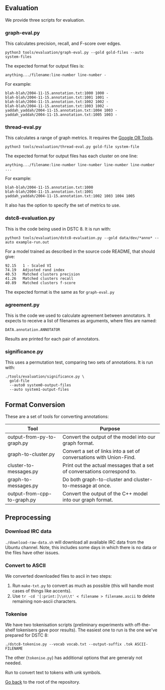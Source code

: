 ## Evaluation

We provide three scripts for evaluation.

### graph-eval.py

This calculates precision, recall, and F-score over edges.

```
python3 tools/evaluation/graph-eval.py --gold gold-files --auto system-files
```

The expected format for output files is:

```
anything.../filename:line-number line-number -
```

For example:

```
blah-blah/2004-11-15.annotation.txt:1000 1000 -
blah-blah/2004-11-15.annotation.txt:1001 1001 -
blah-blah/2004-11-15.annotation.txt:1002 1002 -
blah-blah/2004-11-15.annotation.txt:1003 1002 -
yaddah_yaddah/2004-11-15.annotation.txt:1004 1003 -
yaddah_yaddah/2004-11-15.annotation.txt:1005 1003 -
```

### thread-eval.py

This calculates a range of graph metrics.
It requires the [Google OR Tools](https://developers.google.com/optimization/install/python/).

```
python3 tools/evaluation/thread-eval.py gold-file system-file
```

The expected format for output files has each cluster on one line:

```
anything.../filename:line-number line-number line-number line-number ...
```

For example:

```
blah-blah/2004-11-15.annotation.txt:1000
blah-blah/2004-11-15.annotation.txt:1001
yaddah_yaddah/2004-11-15.annotation.txt:1002 1003 1004 1005
```

It also has the option to specify the set of metrics to use.

### dstc8-evaluation.py

This is the code being used in DSTC 8.
It is run with:

```
python3 tools/evaluation/dstc8-evaluation.py --gold data/dev/*anno* --auto example-run.out
```

For a model trained as described in the source code README, that should give:

```
92.15   1 - Scaled VI
74.19   Adjusted rand index
40.53   Matched clusters precision
41.26   Matched clusters recall
40.89   Matched clusters f-score
```

The expected format is the same as for `graph-eval.py`

### agreement.py

This is the code we used to calculate agreement between annotators.
It expects to receive a list of filenames as arguments, where files are named:

```
DATA.annotation.ANNOTATOR
```

Results are printed for each pair of annotators.

### significance.py

This uses a permutation test, comparing two sets of annotations.
It is run with:

```
./tools/evaluation/significance.py \
  gold-file
  --auto0 system0-output-files
  --auto system1-output-files
```

## Format Conversion

These are a set of tools for converting annotations:

Tool                             | Purpose
-------------------------------- | ---------------
output-from-py-to-graph.py       | Convert the output of the model into our graph format.
graph-to-cluster.py              | Convert a set of links into a set of conversations with Union-Find.
cluster-to-messages.py           | Print out the actual messages that a set of conversations correspond to.
graph-to-messages.py             | Do both graph-to-cluster and cluster-to-message at once.
output-from-cpp-to-graph.py      | Convert the output of the C++ model into our graph format.

## Preprocessing

### Download IRC data

`./download-raw-data.sh` will download all available IRC data from the Ubuntu channel.
Note, this includes some days in which there is no data or the files have other issues.

### Convert to ASCII

We converted downloaded files to ascii in two steps:

1. Run `make-txt.py` to convert as much as possible (this will handle most cases of things like accents).
2. Use `tr -cd '[:print:]\\n\\t' < filename > filename.ascii` to delete remaining non-ascii characters.

### Tokenise

We have two tokenisation scripts (preliminary experiments with off-the-shelf tokenisers gave poor results).
The easiest one to run is the one we've prepared for DSTC 8:

```
./dstc8-tokenise.py --vocab vocab.txt --output-suffix .tok ASCII-FILENAME
```

The other (`tokenise.py`) has additional options that are generaly not needed.

Run to convert text to tokens with unk symbols.

[Go back](./../) to the root of the repository.
